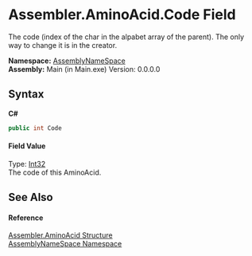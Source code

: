 # Assembler.AminoAcid.Code Field
 

The code (index of the char in the alpabet array of the parent). The only way to change it is in the creator.

**Namespace:**&nbsp;<a href="6bcc80ef-5cfd-db5f-1eb2-7297d1c16397">AssemblyNameSpace</a><br />**Assembly:**&nbsp;Main (in Main.exe) Version: 0.0.0.0

## Syntax

**C#**<br />
``` C#
public int Code
```


#### Field Value
Type: <a href="http://msdn2.microsoft.com/en-us/library/td2s409d" target="_blank">Int32</a><br />The code of this AminoAcid.

## See Also


#### Reference
<a href="6c08d832-b4a6-5a74-e503-fb03127f8c59">Assembler.AminoAcid Structure</a><br /><a href="6bcc80ef-5cfd-db5f-1eb2-7297d1c16397">AssemblyNameSpace Namespace</a><br />